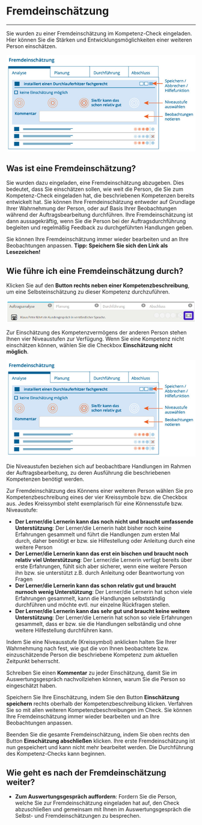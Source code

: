 # Fremdeinschätzung

- - -

Sie wurden zu einer Fremdeinschätzung im Kompetenz-Check eingeladen. Hier können Sie die Stärken und Entwicklungsmöglichkeiten einer weiteren Person einschätzen.

![Übersicht der Funktionen zur Durchführung einer Fremdeinschätzung](media/Fremdeinschaetzung.jpg)

## Was ist eine Fremdeinschätzung?
Sie wurden dazu eingeladen, eine Fremdeinschätzung abzugeben. Dies bedeutet, dass Sie einschätzen sollen, wie weit die Person, die Sie zum Kompetenz-Check eingeladen hat, die beschriebenen Kompetenzen bereits entwickelt hat. Sie können Ihre Fremdeinschätzung entweder auf Grundlage Ihrer Wahrnehmung der Person, oder auf Basis Ihrer Beobachtungen während der Auftragsbearbeitung durchführen. Ihre Fremdeinschätzung ist dann aussagekräftig, wenn Sie die Person bei der Auftragsdurchführung begleiten und regelmäßig Feedback zu durchgeführten Handlungen geben. 

Sie können Ihre Fremdeinschätzung immer wieder bearbeiten und an Ihre Beobachtungen anpassen. **Tipp: Speichern Sie sich den Link als Lesezeichen!**

## Wie führe ich eine Fremdeinschätzung durch?
Klicken Sie auf den **Button rechts neben einer Kompetenzbeschreibung**, um eine Selbsteinschätzung zu dieser Kompetenz durchzuführen. 

![Klicken Sie diesen Button, um eine Fremdeinschätzung zu einer Kompetenzbeschreibung durchzuführen](media/Fremdeinschaetzung_Deatail.jpg)

Zur Einschätzung des Kompetenzvermögens der anderen Person stehen Ihnen vier Niveaustufen zur Verfügung. Wenn Sie eine Kompetenz nicht einschätzen können, wählen Sie die Checkbox **Einschätzung nicht möglich**. 

![Übersicht der Funktionen zur Durchführung einer Fremdeinschätzung](media/Fremdeinschaetzung.jpg)

Die Niveaustufen beziehen sich auf beobachtbare Handlungen im Rahmen der Auftragsbearbeitung, zu deren Ausführung die beschriebenen Kompetenzen benötigt werden. 

Zur Fremdeinschätzung des Könnens einer weiteren Person wählen Sie pro Kompetenzbeschreibung eines der vier Kreissymbole bzw. die Checkbox aus. Jedes Kreissymbol steht exemplarisch für eine Könnensstufe bzw. Niveaustufe: 

* **Der Lerner/die Lernerin kann das noch nicht und braucht umfassende Unterstützung**: Der Lerner/die Lernerin habt bisher noch keine Erfahrungen gesammelt und führt die Handlungen zum ersten Mal durch, daher benötigt er bzw. sie Hilfestellung oder Anleitung durch eine weitere Person
* **Der Lerner/die Lernerin kann das erst ein bischen und braucht noch relativ viel Unterstützung**: Der Lerner/die Lernerin verfügt bereits über erste Erfahrungen, fühlt sich aber sicherer, wenn eine weitere Person ihn bzw. sie unterstützt z.B. durch Anleitung oder Beantwortung von Fragen
* **Der Lerner/die Lernerin kann das schon relativ gut und braucht nurnoch wenig Unterstützung**: Der Lerner/die Lernerin hat schon viele Erfahrungen gesammelt, kann die Handlungen selbstständig durchführen und möchte evtl. nur einzelne Rückfragen stellen.
* **Der Lerner/die Lernerin kann das sehr gut und braucht keine weitere Unterstützung**: Der Lerner/die Lernerin hat schon so viele Erfahrungen gesammelt, dass er bzw. sie die Handlungen selbständig und ohne weitere Hilfestellung durchführen kann.

Indem Sie eine Niveausstufe (Kreissymbol) anklicken halten Sie Ihrer Wahrnehmung nach fest, wie gut die von Ihnen beobachtete bzw. einzuschätzende Person die beschriebene Kompetenz zum aktuellen Zeitpunkt beherrscht. 

Schreiben Sie einen **Kommentar** zu jeder Einschätzung, damit Sie im Auswertungsgespräch nachvollziehen können, warum Sie die Person so eingeschätzt haben. 

Speichern Sie Ihre Einschätzung, indem Sie den Button **Einschätzung speichern** rechts oberhalb der Kompetenzbeschreibung klicken.
Verfahren Sie so mit allen weiteren Kompetenzbeschreibungen im Check. Sie können Ihre Fremdeinschätzung immer wieder bearbeiten und an Ihre Beobachtungen anpassen. 

Beenden Sie die gesamte Fremdeinschätzung, indem Sie oben rechts den Button 
**Einschätzung abschließen** klicken. Ihre erste Fremdeinschätzung ist nun gespeichert und kann nicht mehr bearbeitet werden. Die Durchführung des Kompetenz-Checks 
kann beginnen.


## Wie geht es nach der Fremdeinschätzung weiter?
* **Zum Auswertungsgespräch auffordern**: Fordern Sie die Person, welche Sie zur Fremdeinschätzung eingeladen hat auf, den Check abzuschließen und gemeinsam mit Ihnen im Auswertungsgespräch die Selbst- und Fremdeinschätzungen zu besprechen.

